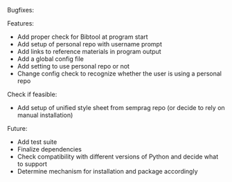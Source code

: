 Bugfixes:


Features:
* Add proper check for Bibtool at program start
* Add setup of personal repo with username prompt
* Add links to reference materials in program output
* Add a global config file
* Add setting to use personal repo or not
* Change config check to recognize whether the user is using a personal repo

Check if feasible:
* Add setup of unified style sheet from semprag repo (or decide to rely on manual installation)

Future:
* Add test suite
* Finalize dependencies
* Check compatibility with different versions of Python and decide what to support
* Determine mechanism for installation and package accordingly
